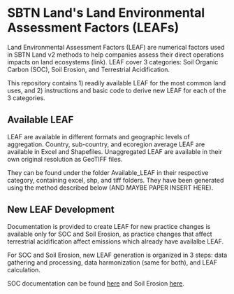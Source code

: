 # SBTN Land's Land Environmental Assessment Factors (LEAFs)
Land Environmental Assessment Factors (LEAF) are numerical factors used in SBTN Land v2 methods to help companies assess their direct operations impacts on land ecosystems (link). LEAF cover 3 categories: Soil Organic Carbon (SOC), Soil Erosion, and Terrestrial Acidification.

This repository contains 1) readily available LEAF for the most common land uses, and 2) instructions and basic code to derive new LEAF for each of the 3 categories.

## Available LEAF
LEAF are available in different formats and geographic levels of aggregation. Country, sub-country, and ecoregion average LEAF are available in Excel and Shapefiles. Unaggregated LEAF are available in their own original resolution as GeoTIFF files.

They can be found under the folder Available_LEAF in their respective category, containing excel, shp, and tiff folders. They have been generated using the method described below (AND MAYBE PAPER INSERT HERE).

## New LEAF Development
Documentation is provided to create LEAF for new practice changes is available only for SOC and Soil Erosion, as practice changes that affect terrestrial acidification affect emissions which already have availalbe LEAF.

For SOC and Soil Erosion, new LEAF generation is organized in 3 steps: data gathering and processing, data harmonization (same for both), and LEAF calculation. 

SOC documentation can be found [here](SOC_Documentation.md) and Soil Erosion [here](Soil_Erosion_Documentation.md).
